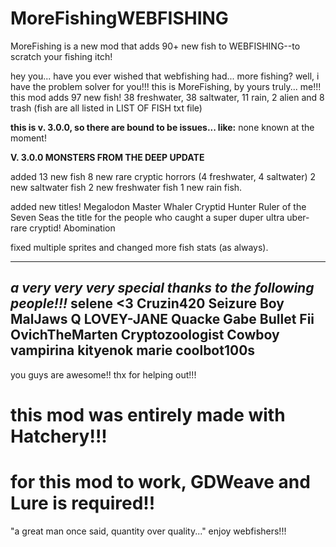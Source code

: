 # MoreFishingWEBFISHING
MoreFishing is a new mod that adds 90+ new fish to WEBFISHING--to scratch your fishing itch!

hey you... have you ever wished that webfishing had... more fishing? well, i have the problem solver for you!!! this is MoreFishing, by yours truly... me!!!
this mod adds 97 new fish! 38 freshwater, 38 saltwater, 11 rain, 2 alien and 8 trash (fish are all listed in LIST OF FISH txt file)

**this is v. 3.0.0, so there are bound to be issues... like:**
none known at the moment!

**V. 3.0.0
MONSTERS FROM THE DEEP UPDATE**

added 13 new fish
8 new rare cryptic horrors (4 freshwater, 4 saltwater)
2 new saltwater fish
2 new freshwater fish
1 new rain fish.

added new titles!
Megalodon Master
Whaler
Cryptid Hunter
Ruler of the Seven Seas
the title for the people who caught a super duper ultra uber-rare cryptid!
Abomination

fixed multiple sprites and changed more fish stats (as always).

-----
*a very very very special thanks to the following people!!!*
selene <3
Cruzin420
Seizure Boy
MalJaws
Q
LOVEY-JANE
Quacke
Gabe
Bullet
Fii
OvichTheMarten
Cryptozoologist Cowboy
vampirina
kityenok
marie
coolbot100s
-----
you guys are awesome!! thx for helping out!!!

# this mod was entirely made with Hatchery!!!
# for this mod to work, GDWeave and Lure is required!!
"a great man once said, quantity over quality..."
enjoy webfishers!!!

